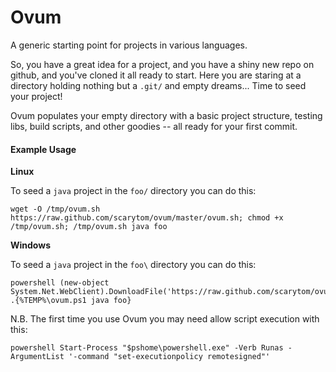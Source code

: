 # Ovum #

A generic starting point for projects in various languages.

So, you have a great idea for a project, and you have a shiny new repo on github, and you've cloned it all ready to start.  Here you are staring at a directory holding nothing but a `.git/` and empty dreams... Time to seed your project!

Ovum populates your empty directory with a basic project structure, testing libs, build scripts, and other goodies -- all ready for your first commit.

#### Example Usage ####

__Linux__

To seed a `java` project in the `foo/` directory you can do this:

```
wget -O /tmp/ovum.sh https://raw.github.com/scarytom/ovum/master/ovum.sh; chmod +x /tmp/ovum.sh; /tmp/ovum.sh java foo
```

__Windows__

To seed a `java` project in the `foo\` directory you can do this:
```
powershell (new-object System.Net.WebClient).DownloadFile('https://raw.github.com/scarytom/ovum/master/ovum.ps1','%TEMP%\ovum.ps1'); .{%TEMP%\ovum.ps1 java foo}
```
N.B. The first time you use Ovum you may need allow script execution with this:
```
powershell Start-Process "$pshome\powershell.exe" -Verb Runas -ArgumentList '-command "set-executionpolicy remotesigned"'
```
